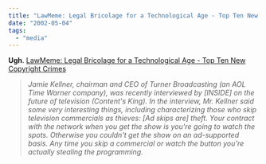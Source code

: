 ```yaml
---
title: "LawMeme: Legal Bricolage for a Technological Age - Top Ten New Copyright Crimes"
date: "2002-05-04"
tags: 
  - "media"
---
```


**Ugh**. [LawMeme: Legal Bricolage for a Technological Age - Top Ten New Copyright Crimes](http://research.yale.edu/lawmeme/modules.php?name=News&file=article&sid=198)

> _Jamie Kellner, chairman and CEO of Turner Broadcasting (an AOL Time Warner company), was recently interviewed by \[INSIDE\] on the future of television (Content's King). In the interview, Mr. Kellner said some very interesting things, including characterizing those who skip television commercials as thieves: \[Ad skips are\] theft. Your contract with the network when you get the show is you're going to watch the spots. Otherwise you couldn't get the show on an ad-supported basis. Any time you skip a commercial or watch the button you're actually stealing the programming._
